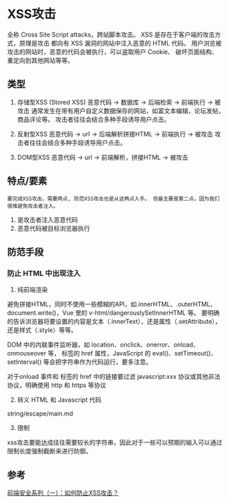 # XSS攻击
  全称 Cross Site Script attacks，跨站脚本攻击。 XSS 是存在于客户端的攻击方式，原理是攻击 都向有 XSS 漏洞的网站中注入恶意的 HTML 代码。 用户浏览被攻击的网站时，恶意的代码会被执行，可以盗取用户 Cookie、 破坏页面结构、 重定向到其他网站等等。


## 类型

1. 存储型XSS (Stored XSS)
    恶意代码 -> 数据库 -> 后端检索 -> 前端执行 -> 被攻击
    通常发生在带有用户自定义数据保存的网站，如富文本编辑，论坛发帖，商品评论等。
    攻击者往往会结合多种手段诱导用户点击。

2. 反射型XSS
    恶意代码 -> url -> 后端解析拼接HTML -> 前端执行 -> 被攻击
    攻击者往往会结合多种手段诱导用户点击。

3. DOM型XSS
    恶意代码 -> url -> 前端解析，拼接HTML -> 被攻击

## 特点/要素

    要完成XSS攻击，需要两点, 防范XSS攻击也是从这两点入手。 但最主要是第二点，因为我们很难避免攻击者注入。
1. 是攻击者注入恶意代码
2. 恶意代码被目标浏览器执行

## 防范手段

### 防止 HTML 中出现注入
1. 纯前端渲染

避免拼接HTML，同时不使用一些模糊的API，如.innerHTML、.outerHTML、document.write()，Vue 里的 v-html/dangerouslySetInnerHTML 等。
要明确的告诉浏览器将要设置的内容是文本（.innerText），还是属性（.setAttribute），还是样式（.style）等等。

DOM 中的内联事件监听器，如 location、onclick、onerror、onload、onmouseover 等，<a> 标签的 href 属性，JavaScript 的 eval()、setTimeout()、setInterval() 等会把字符串作为代码运行，要多注意。

对于onload 事件和 <a> 标签的 href 中的链接要过滤 javascript:xxx 协议或其他非法协议，明确使用 http 和 https 等协议

2. 转义 HTML 和 Javascript 代码

string/escape/main.md

3. 限制

xss攻击要能达成往往需要较长的字符串，因此对于一些可以预期的输入可以通过限制长度强制截断来进行防御。


## 参考

[前端安全系列（一）：如何防止XSS攻击？](https://tech.meituan.com/fe_security.html)